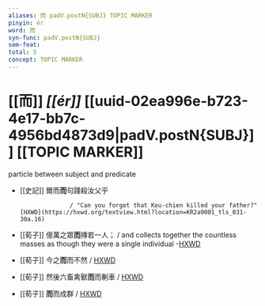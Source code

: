 ```yaml
---
aliases: 而 padV.postN{SUBJ} TOPIC MARKER
pinyin: ér
word: 而
syn-func: padV.postN{SUBJ}
sem-feat: 
total: 5
concept: TOPIC MARKER 
---
```

# [[而]] *[[ér]]*  [[uuid-02ea996e-b723-4e17-bb7c-4956bd4873d9|padV.postN{SUBJ}]] [[TOPIC MARKER]]
particle between subject and predicate
 - [[史記]] 
                        爾而**而**句踐殺汝父乎
                        
                     / "Can you forget that Kou-chien killed your father?"[HXWD](https://hxwd.org/textview.html?location=KR2a0001_tls_031-30a.16)
 - [[荀子]] 億萬之眾**而**摶若一人；
                     / and collects together the countless masses as though they were a single individual -[HXWD](https://hxwd.org/textview.html?location=KR3a0002_tls_008-9a.32)
 - [[荀子]] 今之**而**而不然 / [HXWD](https://hxwd.org/textview.html?location=KR3a0002_tls_010-7a.2)
 - [[荀子]] 然後六畜禽獸**而**而剸車 / [HXWD](https://hxwd.org/textview.html?location=KR3a0002_tls_010-9a.11)
 - [[荀子]] **而**而成群 / [HXWD](https://hxwd.org/textview.html?location=KR3a0002_tls_010-9a.13)